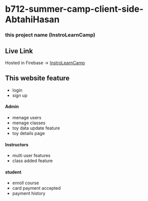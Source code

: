 # b712-summer-camp-client-side-AbtahiHasan



### this project name (InstroLearnCamp)

## Live Link
Hosted in Firebase -> [InstroLearnCamp](https://instro-learn-camp.web.app/)

## This website feature

- login 
- sign up

#### Admin
- menage users
- menage classes
- toy data update feature
- toy details page 


#### Instructors 

- multi user features
- class added feature


#### student
- enroll course
- card payment accepted
- payment history

